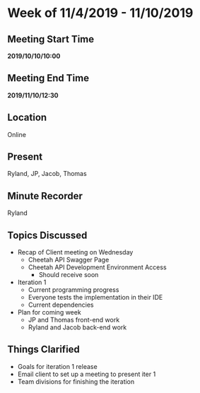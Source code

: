 # Week of 11/4/2019 - 11/10/2019

## Meeting Start Time

**2019/10/10/10:00**

## Meeting End Time

**2019/11/10/12:30**

## Location

Online

## Present

Ryland, JP, Jacob, Thomas

## Minute Recorder

Ryland

## Topics Discussed

* Recap of Client meeting on Wednesday
  * Cheetah API Swagger Page
  * Cheetah API Development Environment Access
    * Should receive soon
* Iteration 1
  * Current programming progress
  * Everyone tests the implementation in their IDE
  * Current dependencies
* Plan for coming week
  * JP and Thomas front-end work
  * Ryland and Jacob back-end work

## Things Clarified

* Goals for iteration 1 release
* Email client to set up a meeting to present iter 1
* Team divisions for finishing the iteration
